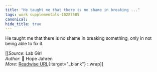 ```yaml
---
title: "He taught me that there is no shame in breaking ..."
tags: work supplementals-10287585
canonical: 
hide_title: true
---
```


He taught me that there is no shame in breaking something, only in not being able to fix it.


[[_Source_: Lab Girl<br>
_Author_: 📕 Hope Jahren<br>
_More_: [Readwise URL](https://readwise.io/open/209716645){:target="_blank"}
::wrap]]